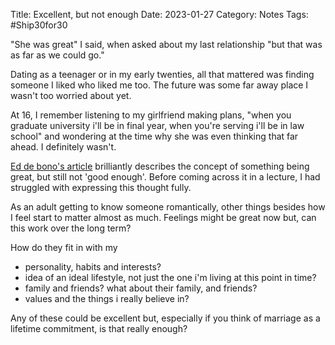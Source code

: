 
Title: Excellent, but not enough
Date: 2023-01-27
Category: Notes
Tags: #Ship30for30


"She was great" I said, when asked about my last relationship "but that was as far as we could go."

Dating as a teenager or in my early twenties, all that mattered was finding someone I liked who liked me too. The future was some far away place I wasn't too worried about yet.

At 16, I remember listening to my girlfriend making plans, "when you graduate university i'll be in final year, when you're serving i'll be in law school" and wondering at the time why she was even thinking that far ahead. I definitely wasn't.

[Ed de bono's article](https://www.debono.com/good-but-not-enough) brilliantly describes the concept of something being great, but still not 'good enough'. Before coming across it in a lecture, I  had struggled with expressing this thought fully.

As an adult getting to know someone romantically, other things besides how I feel start to matter almost as much. 
Feelings might be great now but, can this work over the long term?

How do they fit in with my
- personality, habits and interests?
- idea of an ideal lifestyle, not just the one i'm living at this point in time?
- family and friends?  what about their family, and friends?
- values and the things i really believe in?

Any of these could be excellent but, especially if you think of marriage as a lifetime commitment, is that really enough?



